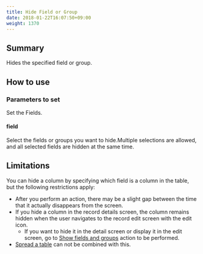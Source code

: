 ```yaml
---
title: Hide Field or Group
date: 2018-01-22T16:07:50+09:00
weight: 1370
---
```

## Summary

Hides the specified field or group.

## How to use

### Parameters to set

Set the Fields.

#### field

Select the fields or groups you want to hide.Multiple selections are allowed, and all selected fields are hidden at the same time.

## Limitations

You can hide a column by specifying which field is a column in the table, but the following restrictions apply:

-	After you perform an action, there may be a slight gap between the time that it actually disappears from the screen.
-	If you hide a column in the record details screen, the column remains hidden when the user navigates to the record edit screen with the edit icon.
	-	If you want to hide it in the detail screen or display it in the edit screen, go to [Show fields and groups](../show_field/) action to be performed.
-	[Spread a table](../../table/set_handsontable/) can not be combined with this.
